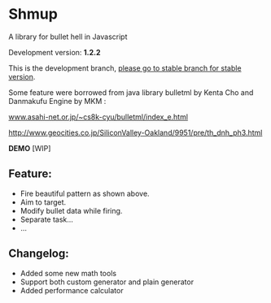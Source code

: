 # Shmup
A library for bullet hell in Javascript

Development version: **1.2.2**

This is the development branch, [please go to stable branch for stable version](https://github.com/Trung0246/Shmup/tree/stable-1.1.4).

Some feature were borrowed from java library bulletml by Kenta Cho and Danmakufu Engine by MKM :

www.asahi-net.or.jp/~cs8k-cyu/bulletml/index_e.html

http://www.geocities.co.jp/SiliconValley-Oakland/9951/pre/th_dnh_ph3.html

**DEMO** [WIP]

## Feature:
* Fire beautiful pattern as shown above.
* Aim to target.
* Modify bullet data while firing.
* Separate task...
* ...

## Changelog:
* Added some new math tools
* Support both custom generator and plain generator
* Added performance calculator
